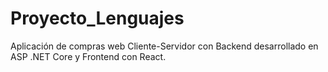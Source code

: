 # Proyecto_Lenguajes

Aplicación de compras web Cliente-Servidor con Backend desarrollado en ASP .NET Core y Frontend con React.
